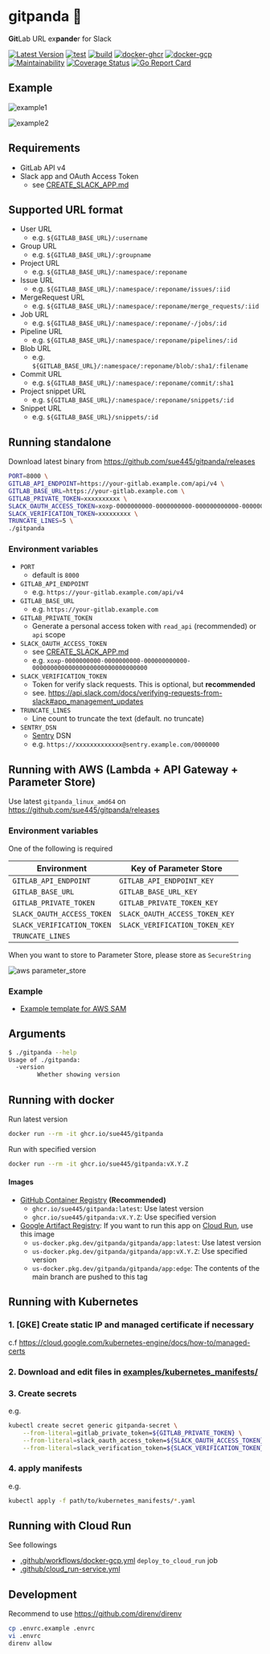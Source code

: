 # gitpanda :panda_face:
**Git**Lab URL ex**pande**r for Slack

[![Latest Version](https://img.shields.io/github/v/release/sue445/gitpanda)](https://github.com/sue445/gitpanda/releases)
[![test](https://github.com/sue445/gitpanda/actions/workflows/test.yml/badge.svg)](https://github.com/sue445/gitpanda/actions/workflows/test.yml)
[![build](https://github.com/sue445/gitpanda/actions/workflows/build.yml/badge.svg)](https://github.com/sue445/gitpanda/actions/workflows/build.yml)
[![docker-ghcr](https://github.com/sue445/gitpanda/actions/workflows/docker-ghcr.yml/badge.svg)](https://github.com/sue445/gitpanda/actions/workflows/docker-ghcr.yml)
[![docker-gcp](https://github.com/sue445/gitpanda/actions/workflows/docker-gcp.yml/badge.svg)](https://github.com/sue445/gitpanda/actions/workflows/docker-gcp.yml)
[![Maintainability](https://api.codeclimate.com/v1/badges/003d4dd72d10220e2564/maintainability)](https://codeclimate.com/github/sue445/gitpanda/maintainability)
[![Coverage Status](https://coveralls.io/repos/github/sue445/gitpanda/badge.svg)](https://coveralls.io/github/sue445/gitpanda)
[![Go Report Card](https://goreportcard.com/badge/github.com/sue445/gitpanda)](https://goreportcard.com/report/github.com/sue445/gitpanda)

## Example
![example1](img/example1.png)

![example2](img/example2.png)

## Requirements
* GitLab API v4
* Slack app and OAuth Access Token
  * see [CREATE_SLACK_APP.md](CREATE_SLACK_APP.md)

## Supported URL format
* User URL
  * e.g. `${GITLAB_BASE_URL}/:username`
* Group URL
  * e.g. `${GITLAB_BASE_URL}/:groupname`
* Project URL
  * e.g. `${GITLAB_BASE_URL}/:namespace/:reponame`
* Issue URL
  * e.g. `${GITLAB_BASE_URL}/:namespace/:reponame/issues/:iid`
* MergeRequest URL
  * e.g. `${GITLAB_BASE_URL}/:namespace/:reponame/merge_requests/:iid`
* Job URL
  * e.g. `${GITLAB_BASE_URL}/:namespace/:reponame/-/jobs/:id`
* Pipeline URL
  * e.g. `${GITLAB_BASE_URL}/:namespace/:reponame/pipelines/:id`
* Blob URL
  * e.g. `${GITLAB_BASE_URL}/:namespace/:reponame/blob/:sha1/:filename`
* Commit URL
  * e.g. `${GITLAB_BASE_URL}/:namespace/:reponame/commit/:sha1`
* Project snippet URL
  * e.g. `${GITLAB_BASE_URL}/:namespace/:reponame/snippets/:id`
* Snippet URL
  * e.g. `${GITLAB_BASE_URL}/snippets/:id`

## Running standalone
Download latest binary from https://github.com/sue445/gitpanda/releases

```bash
PORT=8000 \
GITLAB_API_ENDPOINT=https://your-gitlab.example.com/api/v4 \
GITLAB_BASE_URL=https://your-gitlab.example.com \
GITLAB_PRIVATE_TOKEN=xxxxxxxxxx \
SLACK_OAUTH_ACCESS_TOKEN=xoxp-0000000000-0000000000-000000000000-00000000000000000000000000000000 \
SLACK_VERIFICATION_TOKEN=xxxxxxxxx \
TRUNCATE_LINES=5 \
./gitpanda
```

### Environment variables
* `PORT`
  * default is `8000`
* `GITLAB_API_ENDPOINT`
  * e.g. `https://your-gitlab.example.com/api/v4`
* `GITLAB_BASE_URL`
  * e.g. `https://your-gitlab.example.com`
* `GITLAB_PRIVATE_TOKEN`
  * Generate a personal access token with `read_api` (recommended) or `api` scope
* `SLACK_OAUTH_ACCESS_TOKEN`
  * see [CREATE_SLACK_APP.md](CREATE_SLACK_APP.md)
  * e.g. `xoxp-0000000000-0000000000-000000000000-00000000000000000000000000000000`
* `SLACK_VERIFICATION_TOKEN`
  * Token for verify slack requests. This is optional, but **recommended**
  * see. https://api.slack.com/docs/verifying-requests-from-slack#app_management_updates
* `TRUNCATE_LINES`
  * Line count to truncate the text (default. no truncate)
* `SENTRY_DSN`
  * [Sentry](https://sentry.io/) DSN
  * e.g. `https://xxxxxxxxxxxxx@sentry.example.com/0000000`

## Running with AWS (Lambda + API Gateway + Parameter Store)
Use latest `gitpanda_linux_amd64` on https://github.com/sue445/gitpanda/releases

### Environment variables
One of the following is required

| Environment                | Key of Parameter Store         |
| -------------------------- | ------------------------------ |
| `GITLAB_API_ENDPOINT`      | `GITLAB_API_ENDPOINT_KEY`      |
| `GITLAB_BASE_URL`          | `GITLAB_BASE_URL_KEY`          |
| `GITLAB_PRIVATE_TOKEN`     | `GITLAB_PRIVATE_TOKEN_KEY`     |
| `SLACK_OAUTH_ACCESS_TOKEN` | `SLACK_OAUTH_ACCESS_TOKEN_KEY` |
| `SLACK_VERIFICATION_TOKEN` | `SLACK_VERIFICATION_TOKEN_KEY` |
| `TRUNCATE_LINES`           |                                |

When you want to store to Parameter Store, please store as `SecureString`

![aws parameter_store](img/aws-parameter_store.png)

### Example
* [Example template for AWS SAM](examples/aws_sam_template.yaml)

## Arguments
```bash
$ ./gitpanda --help
Usage of ./gitpanda:
  -version
    	Whether showing version
```

## Running with docker
Run latest version

```bash
docker run --rm -it ghcr.io/sue445/gitpanda
```

Run with specified version

```bash
docker run --rm -it ghcr.io/sue445/gitpanda:vX.Y.Z
```

#### Images
* [GitHub Container Registry](https://github.com/sue445/gitpanda/pkgs/container/gitpanda) **(Recommended)**
  * `ghcr.io/sue445/gitpanda:latest`: Use latest version
  * `ghcr.io/sue445/gitpanda:vX.Y.Z`: Use specified version
* [Google Artifact Registry](https://console.cloud.google.com/artifacts/docker/gitpanda/us/gitpanda/app): If you want to run this app on [Cloud Run](https://cloud.google.com/run), use this image
  * `us-docker.pkg.dev/gitpanda/gitpanda/app:latest`: Use latest version
  * `us-docker.pkg.dev/gitpanda/gitpanda/app:vX.Y.Z`: Use specified version
  * `us-docker.pkg.dev/gitpanda/gitpanda/app:edge`: The contents of the main branch are pushed to this tag

## Running with Kubernetes
### 1. [GKE] Create static IP and managed certificate if necessary
c.f https://cloud.google.com/kubernetes-engine/docs/how-to/managed-certs

### 2. Download and edit files in [examples/kubernetes_manifests/](examples/kubernetes_manifests/)

### 3. Create secrets
e.g.

```bash
kubectl create secret generic gitpanda-secret \
    --from-literal=gitlab_private_token=${GITLAB_PRIVATE_TOKEN} \
    --from-literal=slack_oauth_access_token=${SLACK_OAUTH_ACCESS_TOKEN} \
    --from-literal=slack_verification_token=${SLACK_VERIFICATION_TOKEN}
```

### 4. apply manifests
e.g.

```bash
kubectl apply -f path/to/kubernetes_manifests/*.yaml
```

## Running with Cloud Run
See followings

* [.github/workflows/docker-gcp.yml](.github/workflows/docker-gcp.yml) `deploy_to_cloud_run` job
* [.github/cloud_run-service.yml](.github/cloud_run-service.yml)

## Development
Recommend to use https://github.com/direnv/direnv

```bash
cp .envrc.example .envrc
vi .envrc
direnv allow
```
